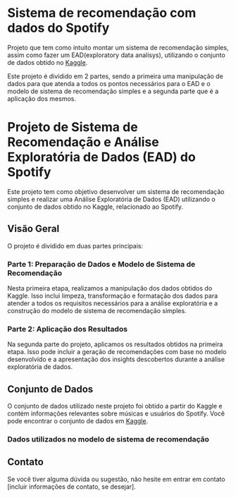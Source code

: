 # Sistema de recomendação com dados do Spotify
Projeto que tem como intuito montar um sistema de recomendação simples, assim como fazer um EAD(exploratory data analisys), utilizando o conjunto de dados obtido no [Kaggle](https://www.kaggle.com/datasets/yamaerenay/spotify-dataset-19212020-600k-tracks?sort=votes&select=tracks.csv).

Este projeto é dividido em 2 partes, sendo a primeira uma manipulação de dados para que atenda a todos os pontos necessários para o EAD e o modelo de sistema de recomendação simples e a segunda parte que é a aplicação dos mesmos.


# Projeto de Sistema de Recomendação e Análise Exploratória de Dados (EAD) do Spotify
Este projeto tem como objetivo desenvolver um sistema de recomendação simples e realizar uma Análise Exploratória de Dados (EAD) utilizando o conjunto de dados obtido no Kaggle, relacionado ao Spotify.

## Visão Geral
O projeto é dividido em duas partes principais:

### Parte 1: Preparação de Dados e Modelo de Sistema de Recomendação
Nesta primeira etapa, realizamos a manipulação dos dados obtidos do Kaggle. Isso inclui limpeza, transformação e formatação dos dados para atender a todos os requisitos necessários para a análise exploratória e a construção do modelo de sistema de recomendação simples.

### Parte 2: Aplicação dos Resultados
Na segunda parte do projeto, aplicamos os resultados obtidos na primeira etapa. Isso pode incluir a geração de recomendações com base no modelo desenvolvido e a apresentação dos insights descobertos durante a análise exploratória de dados.

## Conjunto de Dados
O conjunto de dados utilizado neste projeto foi obtido a partir do Kaggle e contém informações relevantes sobre músicas e usuários do Spotify. Você pode encontrar o conjunto de dados em [Kaggle](https://www.kaggle.com/datasets/yamaerenay/spotify-dataset-19212020-600k-tracks?sort=votes&select=tracks.csv).

### Dados utilizados no modelo de sistema de recomendação


## Contato
Se você tiver alguma dúvida ou sugestão, não hesite em entrar em contato [incluir informações de contato, se desejar].
